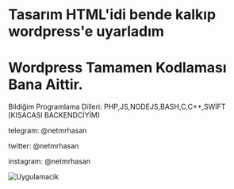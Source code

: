 # Tasarım HTML'idi bende kalkıp wordpress'e uyarladım
# Wordpress Tamamen Kodlaması Bana Aittir.
<p> Bildiğim Programlama Dilleri: PHP,JS,NODEJS,BASH,C,C++,SWİFT [KISACASI BACKENDCİYİM)

<p> telegram: @netmrhasan
<p> twitter: @netmrhasan
<p> instagram: @netmrhasan

![Uygulamacik](https://resmim.net/f/aIyPAw.png?nocache)

